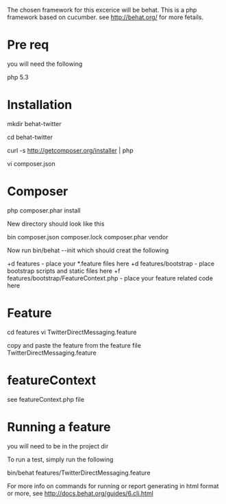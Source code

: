 The chosen framework for this excerice will be behat. This is a php framework based on cucumber. see http://behat.org/ for more fetails.

Pre req
================
you will need the following

php 5.3

Installation
================
mkdir behat-twitter

cd behat-twitter

curl -s http://getcomposer.org/installer | php

vi composer.json

Composer
=================
php composer.phar install

New directory should look like this


bin     composer.json   composer.lock   composer.phar   vendor


Now run bin/behat --init which should creat the following

+d features - place your *.feature files here
+d features/bootstrap - place bootstrap scripts and static files here
+f features/bootstrap/FeatureContext.php - place your feature related code here

Feature
================
cd features
vi TwitterDirectMessaging.feature

copy and paste the feature from the feature file TwitterDirectMessaging.feature


featureContext
===============

see featureContext.php file

Running a feature
======================
you will need to be in the project dir

To run a test, simply run the following


bin/behat features/TwitterDirectMessaging.feature

For more info on commands for running or report generating in html format or more, see http://docs.behat.org/guides/6.cli.html
